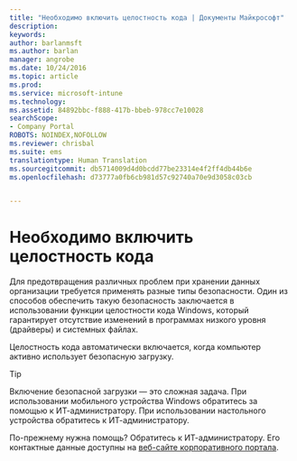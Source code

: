 ```yaml
---
title: "Необходимо включить целостность кода | Документы Майкрософт"
description: 
keywords: 
author: barlanmsft
ms.author: barlan
manager: angrobe
ms.date: 10/24/2016
ms.topic: article
ms.prod: 
ms.service: microsoft-intune
ms.technology: 
ms.assetid: 84892bbc-f888-417b-bbeb-978cc7e10028
searchScope:
- Company Portal
ROBOTS: NOINDEX,NOFOLLOW
ms.reviewer: chrisbal
ms.suite: ems
translationtype: Human Translation
ms.sourcegitcommit: db5714009d4d0bcdd77be23314e4f2ff4db44b6e
ms.openlocfilehash: d73777a0fb6cb981d57c92740a70e9d3058c03cb


---
```


# <a name="you-need-to-enable-code-integrity"></a>Необходимо включить целостность кода

Для предотвращения различных проблем при хранении данных организации требуется применять разные типы безопасности. Один из способов обеспечить такую безопасность заключается в использовании функции целостности кода Windows, который гарантирует отсутствие изменений в программах низкого уровня (драйверы) и системных файлах.

Целостность кода автоматически включается, когда компьютер активно использует безопасную загрузку.

> [!Tip]
> Включение безопасной загрузки — это сложная задача. При использовании мобильного устройства Windows обратитесь за помощью к ИТ-администратору. При использовании настольного устройства обратитесь к ИТ-администратору.

<!--Or, see the section “To re-enable Secure Boot” on the [Disabling Secure Boot](https://msdn.microsoft.com/library/windows/hardware/dn898540(v=vs.85).aspx) page to try enabling Secure Boot yourself.-->

По-прежнему нужна помощь? Обратитесь к ИТ-администратору. Его контактные данные доступны на [веб-сайте корпоративного портала](http://portal.manage.microsoft.com).



<!--HONumber=Dec16_HO3-->



